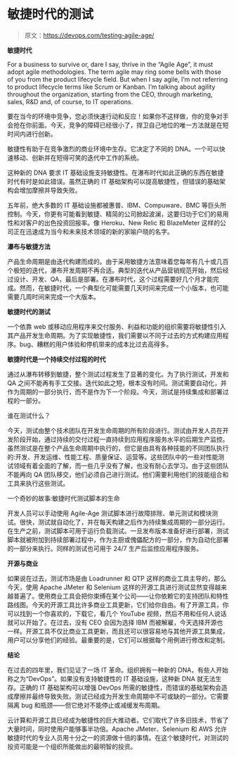 # 敏捷时代的测试

> 原文：<https://devops.com/testing-agile-age/>

**敏捷时代**

For a business to survive or, dare I say, thrive in the “Agile Age”, it must adopt agile methodologies. The term agile may ring some bells with those of you from the product lifecycle field. But when I say agile, I’m not referring to product lifecycle terms like Scrum or Kanban. I’m talking about agility throughout the organization, starting from the CEO, through marketing, sales, R&D and, of course, to IT operations.

要在当今的环境中竞争，您必须快速行动和反应！如果你不这样做，你的竞争对手会抢在你前面。今天，竞争的障碍已经很小了，捍卫自己地位的唯一方法就是在短时间内进行创新。

敏捷性有助于在竞争激烈的商业环境中生存。它决定了不同的 DNA。一个可以快速移动、创新并在短得可笑的迭代中工作的系统。

这种新的 DNA 要求 IT 基础设施支持敏捷性。在瀑布时代如此正确的东西在敏捷时代有时是如此错误。虽然正确的 IT 基础架构可以提高敏捷性，但错误的基础架构会增加摩擦并导致失败。

五年前，绝大多数的 IT 基础设施都被惠普、IBM、Compuware、BMC 等巨头所控制。今天，你更有可能看到敏捷、精简的公司掀起波澜，这要归功于它们的易用性和对客户的出色投资回报率。像 Heroku、New Relic 和 BlazeMeter 这样的公司正在迅速成为当今和未来技术领域的新的家喻户晓的名字。

**瀑布与敏捷方法**

产品生命周期是由迭代构建而成的。由于采用敏捷方法意味着您每年有几十或几百个极短的迭代，瀑布开发周期不再合适。典型的迭代从产品营销规范开始，然后经过设计、开发、QA，最后是部署。在瀑布时代，这个过程需要好几个月才能完成。然而，在敏捷时代，一个典型化可能需要几天时间来完成一个小版本，也可能需要几周时间来完成一个大版本。

**敏捷时代的测试**

一个依靠 web 或移动应用程序来交付服务、利益和功能的组织需要将敏捷性引入其产品开发生命周期。为了实现敏捷性，我们需要以不同于过去的方式构建应用程序。bug、糟糕的用户体验和停机带来的成本比过去高得多。

**敏捷时代是一个持续交付过程的时代**

通过从瀑布转移到敏捷，整个测试过程发生了显著的变化。为了执行测试，开发和 QA 之间不能再有手工交接。迭代如此之短，根本没有时间。测试需要自动化，并作为周期的一部分执行，而不是作为下一个阶段。今天，测试是持续集成和部署过程的一部分。

谁在测试什么？

今天，测试由整个技术团队在开发生命周期的所有阶段进行。测试由开发人员在开发阶段开始，通过持续的交付过程一直持续到应用程序服务水平的后期生产监控。虽然测试是在整个产品生命周期中执行的，但它是由具有各种技能的不同团队执行的:开发、开发运维、性能工程、质量保证、运营等。这些团队中的一些对性能测试领域有着全面的了解，而一些几乎没有了解，也没有耐心去学习。由于这些团队不能再向 QA 团队移交，他们必须自己进行测试。他们需要利用他们的技能组合和工具来执行这些测试。

一个奇妙的故事:敏捷时代测试脚本的生命

开发人员可以手动使用 Agile-Age 测试脚本进行故障排除、单元测试和模块测试。很快，测试就自动化了，并在每天构建之后作为持续集成周期的一部分运行。在生产之前，测试脚本可用于运行负载测试。一旦发布版本准备好进行部署，测试脚本就被附加到持续部署过程中，作为主厨或傀儡配方的一部分，作为自动化部署的一部分来执行。同样的测试也可用于 24/7 生产后监控应用程序服务。

**开源与商业**

如果说在过去，测试市场是由 Loadrunner 和 QTP 这样的商业工具主导的，那么今天，使用 Apache JMeter 和 Selenium 这样的开源工具进行测试显然变得越来越普遍了。使用商业工具会把你束缚在某个公司——让你依赖它的支持团队和特性路线图。今天的开源工具比许多商业工具更新，它们给你自由。有了开源工具，你可以找到一个你喜欢的，下载它，看几个 YouTube 视频，然后不用和任何人说话就可以开始了。在过去，没有 CEO 会因为选择 IBM 而被解雇，今天选择开源也一样。开源工具不仅比商业工具更新，而且还可以很容易地与其他开源工具集成，用户可以分享他们的经验。最重要的是，它们可以根据每个用例进行修改和定制。

**结论**

在过去的四年里，我们见证了一场 IT 革命。组织拥有一种新的 DNA，有些人开始称之为“DevOps”。如果没有支持敏捷性的 IT 基础设施，这种新 DNA 就无法生存。正确的 IT 基础架构可以增强 DevOps 所需的敏捷性，而错误的基础架构会造成摩擦并最终导致失败。测试已经成为开发生命周期中不可或缺的一部分。它需要隔离 bug 和瓶颈——但它绝对不能停止或减缓发布周期。

云计算和开源工具已经成为敏捷性的巨大推动者。它们取代了许多旧技术，节省了大量时间，同时使用户能够事半功倍。Apache JMeter、Selenium 和 AWS 允许敏捷时代的专业人员用十分之一的资源做十倍的事情。在这个敏捷时代，对测试的投资可能是一个组织所能做出的最明智的投资。